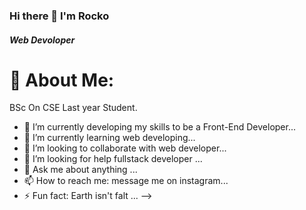 ### Hi there 👋 I'm Rocko

##### Web Devoloper

# 💫 About Me:
BSc On CSE Last year Student.

- 🔭 I’m currently developing my skills to be a Front-End Developer...
- 🌱 I’m currently learning web developing...
- 👯 I’m looking to collaborate with web developer...
- 🤔 I’m looking for help fullstack developer ...
- 💬 Ask me about anything ...
- 📫 How to reach me: message me on instagram...
- ⚡ Fun fact: Earth isn't falt ...
-->
